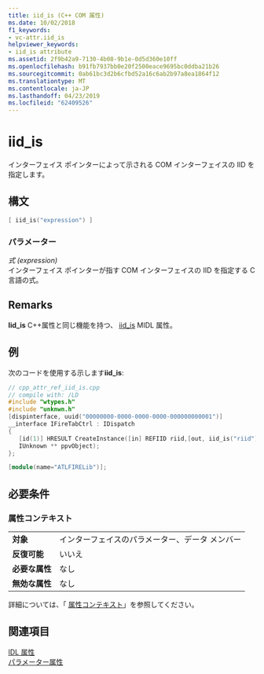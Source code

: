 ```yaml
---
title: iid_is (C++ COM 属性)
ms.date: 10/02/2018
f1_keywords:
- vc-attr.iid_is
helpviewer_keywords:
- iid_is attribute
ms.assetid: 2f9b42a9-7130-4b08-9b1e-0d5d360e10ff
ms.openlocfilehash: b91fb7937bb0e20f2500eace9695bc0ddba21b26
ms.sourcegitcommit: 0ab61bc3d2b6cfbd52a16c6ab2b97a8ea1864f12
ms.translationtype: MT
ms.contentlocale: ja-JP
ms.lasthandoff: 04/23/2019
ms.locfileid: "62409526"
---
```

# <a name="iidis"></a>iid_is

インターフェイス ポインターによって示される COM インターフェイスの IID を指定します。

## <a name="syntax"></a>構文

```cpp
[ iid_is("expression") ]
```

### <a name="parameters"></a>パラメーター

*式 (expression)*<br/>
インターフェイス ポインターが指す COM インターフェイスの IID を指定する C 言語の式。

## <a name="remarks"></a>Remarks

**Iid_is** C++属性と同じ機能を持つ、 [iid_is](/windows/desktop/Midl/iid-is) MIDL 属性。

## <a name="example"></a>例

次のコードを使用する示します**iid_is**:

```cpp
// cpp_attr_ref_iid_is.cpp
// compile with: /LD
#include "wtypes.h"
#include "unknwn.h"
[dispinterface, uuid("00000000-0000-0000-0000-000000000001")]
__interface IFireTabCtrl : IDispatch
{
   [id(1)] HRESULT CreateInstance([in] REFIID riid,[out, iid_is("riid")]
   IUnknown ** ppvObject);
};

[module(name="ATLFIRELib")];
```

## <a name="requirements"></a>必要条件

### <a name="attribute-context"></a>属性コンテキスト

|||
|-|-|
|**対象**|インターフェイスのパラメーター、データ メンバー|
|**反復可能**|いいえ|
|**必要な属性**|なし|
|**無効な属性**|なし|

詳細については、「 [属性コンテキスト](cpp-attributes-com-net.md#contexts)」を参照してください。

## <a name="see-also"></a>関連項目

[IDL 属性](idl-attributes.md)<br/>
[パラメーター属性](parameter-attributes.md)